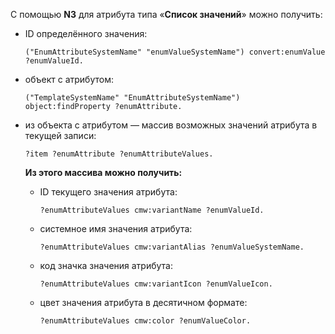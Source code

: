 С помощью **N3** для атрибута типа «**Список значений**» можно получить:

- ID определённого значения:

    ``` turtle
    ("EnumAttributeSystemName" "enumValueSystemName") convert:enumValue ?enumValueId.
    ```

- объект с атрибутом:

    ``` turtle
    ("TemplateSystemName" "EnumAttributeSystemName") object:findProperty ?enumAttribute.
    ```

- из объекта с атрибутом — массив возможных значений атрибута в текущей записи:

    ``` turtle
    ?item ?enumAttribute ?enumAttributeValues.
    ```

    **Из этого массива можно получить:**

    - ID текущего значения атрибута:

        ``` turtle
        ?enumAttributeValues cmw:variantName ?enumValueId.
        ```

    - системное имя значения атрибута:

        ``` turtle
        ?enumAttributeValues cmw:variantAlias ?enumValueSystemName.
        ```

    - код значка значения атрибута:

        ``` turtle
        ?enumAttributeValues cmw:variantIcon ?enumValueIcon.
        ```

    - цвет значения атрибута в десятичном формате:

        ``` turtle
        ?enumAttributeValues cmw:color ?enumValueColor.
        ```
